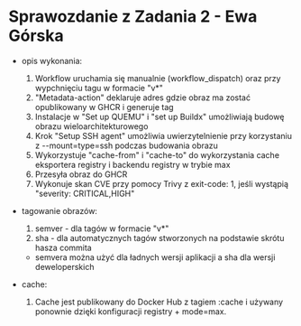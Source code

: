 # Sprawozdanie z Zadania 2 - Ewa Górska

- opis wykonania:
  1. Workflow uruchamia się manualnie (workflow_dispatch) oraz przy wypchnięciu tagu w formacie "v*"
  2. "Metadata-action" deklaruje adres gdzie obraz ma zostać opublikowany w GHCR i generuje tag
  3. Instalacje w "Set up QUEMU" i "set up Buildx" umożliwiają budowę obrazu wieloarchitekturowego
  4. Krok "Setup SSH agent" umożliwia uwierzytelnienie przy korzystaniu z --mount=type=ssh podczas budowania obrazu 
  5. Wykorzystuje "cache-from" i "cache-to" do wykorzystania cache eksportera registry i backendu registry w trybie max
  6. Przesyła obraz do GHCR
  7. Wykonuje skan CVE przy pomocy Trivy z exit-code: 1, jeśli wystąpią "severity: CRITICAL,HIGH"

- tagowanie obrazów: 
  1. semver - dla tagów w formacie "v*"
  2. sha - dla automatycznych tagów stworzonych na podstawie skrótu hasza commita
   - semvera można użyć dla ładnych wersji aplikacji a sha dla wersji deweloperskich
  
- cache:
  1. Cache jest publikowany do Docker Hub z tagiem :cache i używany ponownie dzięki konfiguracji registry + mode=max.